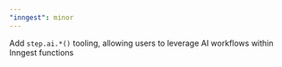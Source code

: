 ```yaml
---
"inngest": minor
---
```


Add `step.ai.*()` tooling, allowing users to leverage AI workflows within Inngest functions
